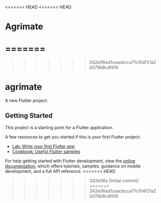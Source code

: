 <<<<<<< HEAD
<<<<<<< HEAD
# Agrimate
=======
=======
>>>>>>> 342e06ed1caacbcca71c104f21a2b079b8cdf416
# agrimate

A new Flutter project.

## Getting Started

This project is a starting point for a Flutter application.

A few resources to get you started if this is your first Flutter project:

- [Lab: Write your first Flutter app](https://docs.flutter.dev/get-started/codelab)
- [Cookbook: Useful Flutter samples](https://docs.flutter.dev/cookbook)

For help getting started with Flutter development, view the
[online documentation](https://docs.flutter.dev/), which offers tutorials,
samples, guidance on mobile development, and a full API reference.
<<<<<<< HEAD
>>>>>>> 342e06e (Initial commit)
=======
>>>>>>> 342e06ed1caacbcca71c104f21a2b079b8cdf416
